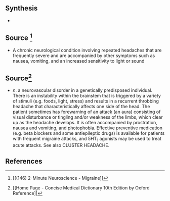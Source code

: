 ## Synthesis
- 
## Source [^1]
- A chronic neurological condition involving repeated headaches that are frequently severe and are accompanied by other symptoms such as nausea, vomiting, and an increased sensitivity to light or sound
## Source[^2]
- $n$. a neurovascular disorder in a genetically predisposed individual. There is an instability within the brainstem that is triggered by a variety of stimuli (e.g. foods, light, stress) and results in a recurrent throbbing headache that characteristically affects one side of the head. The patient sometimes has forewarning of an attack (an aura) consisting of visual disturbance or tingling and/or weakness of the limbs, which clear up as the headache develops. It is often accompanied by prostration, nausea and vomiting, and photophobia. Effective preventive medication (e.g. beta blockers and some antiepileptic drugs) is available for patients with frequent migraine attacks, and $5\mathrm{HT}_{1}$ agonists may be used to treat acute attacks. See also CLUSTER HEADACHE.
## References

[^1]: [[(146) 2-Minute Neuroscience - Migraine]]
[^2]: [[Home Page - Concise Medical Dictionary 10th Edition by Oxford Reference]]